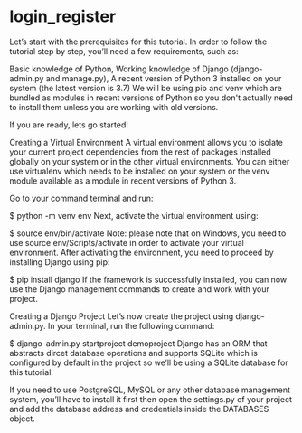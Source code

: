 # login_register
Let’s start with the prerequisites for this tutorial. In order to follow the tutorial step by step, you’ll need a few requirements, such as:

Basic knowledge of Python,
Working knowledge of Django (django-admin.py and manage.py),
A recent version of Python 3 installed on your system (the latest version is 3.7)
We will be using pip and venv which are bundled as modules in recent versions of Python so you don't actually need to install them unless you are working with old versions.

If you are ready, lets go started!

Creating a Virtual Environment
A virtual environment allows you to isolate your current project dependencies from the rest of packages installed globally on your system or in the other virtual environments. You can either use virtualenv which needs to be installed on your system or the venv module available as a module in recent versions of Python 3.

Go to your command terminal and run:

$ python -m venv env
Next, activate the virtual environment using:

$ source env/bin/activate
Note: please note that on Windows, you need to use source env/Scripts/activate in order to activate your virtual environment.
After activating the environment, you need to proceed by installing Django using pip:

$ pip install django
If the framework is successfully installed, you can now use the Django management commands to create and work with your project.

Creating a Django Project
Let’s now create the project using django-admin.py. In your terminal, run the following command:

$ django-admin.py startproject demoproject
Django has an ORM that abstracts dircet database operations and supports SQLite which is configured by default in the project so we’ll be using a SQLite database for this tutorial.

If you need to use PostgreSQL, MySQL or any other database management system, you’ll have to install it first then open the settings.py of your project and add the database address and credentials inside the DATABASES object.
